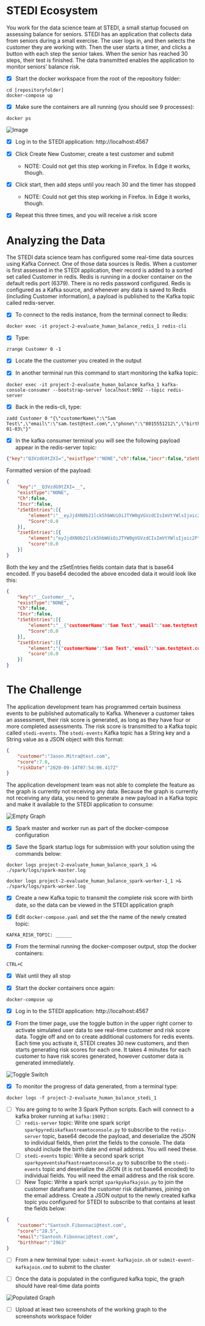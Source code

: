 # STEDI Ecosystem

You work for the data science team at STEDI, a small startup focused on assessing balance for seniors. STEDI has an application that collects data from seniors during a small exercise. The user logs in, and then selects the customer they are working with. Then the user starts a timer, and clicks a button with each step the senior takes. When the senior has reached 30 steps, their test is finished. The data transmitted enables the application to monitor seniors’ balance risk. 

- [x] Start the docker workspace from the root of the repository folder:
```
cd [repositoryfolder]
docker-compose up
```

- [x] Make sure the containers are all running (you should see 9 processes):
```
docker ps
```

![Image](images/docker-ps.png)

- [x] Log in to the STEDI application: http://localhost:4567

- [x] Click Create New Customer, create a test customer and submit
    - NOTE: Could not get this step working in Firefox. In Edge it works, though.  

- [x] Click start, then add steps until you reach 30 and the timer has stopped
    - NOTE: Could not get this step working in Firefox. In Edge it works, though.  

- [x] Repeat this three times, and you will receive a risk score

# Analyzing the Data

The STEDI data science team has configured some real-time data sources using Kafka Connect. One of those data sources is Redis. When a customer is first assessed in the STEDI application, their record  is added to a sorted set called Customer in redis. Redis is running in a docker container on the default redis port (6379). There is no redis password configured. Redis is configured as a Kafka source, and whenever any data is saved to Redis (including Customer information), a payload is published to the Kafka topic called redis-server. 

- [x] To connect to the redis instance, from the terminal connect to Redis: 

```
docker exec -it project-2-evaluate_human_balance_redis_1 redis-cli
```

- [x] Type:

```
zrange Customer 0 -1
```

- [x] Locate the the customer you created in the output

- [x] In another terminal run this command to start monitoring the kafka topic:

```
docker exec -it project-2-evaluate_human_balance_kafka_1 kafka-console-consumer --bootstrap-server localhost:9092 --topic redis-server
```

- [x] Back in the redis-cli, type: 

```
zadd Customer 0 "{\"customerName\":\"Sam Test\",\"email\":\"sam.test@test.com\",\"phone\":\"8015551212\",\"birthDay\":\"2001-01-03\"}"
```

- [x] In the kafka consumer terminal you will see the following payload appear in the redis-server topic:

```json
{"key":"Q3VzdG9tZXI=","existType":"NONE","ch":false,"incr":false,"zSetEntries":[{"element":"eyJjdXN0b21lck5hbWUiOiJTYW0gVGVzdCIsImVtYWlsIjoic2FtLnRlc3RAdGVzdC5jb20iLCJwaG9uZSI6IjgwMTU1NTEyMTIiLCJiaXJ0aERheSI6IjIwMDEtMDEtMDMifQ==","score":0.0}],"zsetEntries":[{"element":"eyJjdXN0b21lck5hbWUiOiJTYW0gVGVzdCIsImVtYWlsIjoic2FtLnRlc3RAdGVzdC5jb20iLCJwaG9uZSI6IjgwMTU1NTEyMTIiLCJiaXJ0aERheSI6IjIwMDEtMDEtMDMifQ==","score":0.0}]}
```

Formatted version of the payload:
```json
{
    "key":"__Q3VzdG9tZXI=__",
    "existType":"NONE",
    "Ch":false,
    "Incr":false,
    "zSetEntries":[{
        "element":"__eyJjdXN0b21lck5hbWUiOiJTYW0gVGVzdCIsImVtYWlsIjoic2FtLnRlc3RAdGVzdC5jb20iLCJwaG9uZSI6IjgwMTU1NTEyMTIiLCJiaXJ0aERheSI6IjIwMDEtMDEtMDMifQ==__",
        "Score":0.0
    }],
    "zsetEntries":[{
        "element":"eyJjdXN0b21lck5hbWUiOiJTYW0gVGVzdCIsImVtYWlsIjoic2FtLnRlc3RAdGVzdC5jb20iLCJwaG9uZSI6IjgwMTU1NTEyMTIiLCJiaXJ0aERheSI6IjIwMDEtMDEtMDMifQ==",
        "score":0.0
    }]
}
```

Both the key and the zSetEntries fields contain data that is base64 encoded. If you base64 decoded the above encoded data it would look like this:

```json
{
    "key":"__Customer__",
    "existType":"NONE",
    "Ch":false,
    "Incr":false,
    "zSetEntries":[{
        "element":"__{"customerName":"Sam Test","email":"sam.test@test.com","phone":"8015551212","birthDay":"2001-01-03"}",
        "Score":0.0
    }],
    "zsetEntries":[{
        "element":"{"customerName":"Sam Test","email":"sam.test@test.com","phone":"8015551212","birthDay":"2001-01-03"}",
        "score":0.0
    }]
}
```

# The Challenge

The application development team has programmed certain business events to be published automatically to Kafka. Whenever a customer takes an assessment, their risk score is generated, as long as they have four or more completed assessments. The risk score is transmitted to a Kafka topic called `stedi-events`. The `stedi-events` Kafka topic has a String key and a String value as a JSON object with this format:

```json
{
    "customer":"Jason.Mitra@test.com",
    "score":7.0,
    "riskDate":"2020-09-14T07:54:06.417Z"
}
```

The application development team was not able to complete the feature as the graph is currently not receiving any data. Because the graph is currently not receiving any data, you need to generate a new payload in a Kafka topic and make it available to the STEDI application to consume:

![Empty Graph](images/empty_graph.png)

- [x] Spark master and worker run as part of the docker-compose configuration

- [x] Save the Spark startup logs for submission with your solution using the commands below:

```
docker logs project-2-evaluate_human_balance_spark_1 >& ./spark/logs/spark-master.log

docker logs project-2-evaluate_human_balance_spark-worker-1_1 >& ./spark/logs/spark-worker.log
```

- [x] Create a new Kafka topic to transmit the complete risk score with birth date, so the data can be viewed in the STEDI application graph

- [x] Edit `docker-compose.yaml` and set the the name of the newly created topic:

```
KAFKA_RISK_TOPIC: ______
```

- [x] From the terminal running the docker-composer output, stop the docker containers:
```
CTRL+C
```

- [x] Wait until they all stop

- [x] Start the docker containers once again:

```
docker-compose up
```

- [x] Log in to the STEDI application: http://localhost:4567

- [x] From the timer page, use the toggle button in the upper right corner to activate simulated user data to see real-time customer and risk score data. Toggle off and on to create additional customers for redis events. Each time you activate it, STEDI creates 30 new customers, and then starts generating risk scores for each one. It takes 4 minutes for each customer to have risk scores generated, however customer data is generated immediately. 

![Toggle Switch](images/toggle_simulation.png)

- [x] To monitor the progress of data generated, from a terminal type: 

```
docker logs -f project-2-evaluate_human_balance_stedi_1
```



- [ ] You are going to to write 3 Spark Python scripts. Each will connect to a kafka broker running at `kafka:19092` :
    - [ ] `redis-server` topic: Write one spark script `sparkpyrediskafkastreamtoconsole.py` to subscribe to the `redis-server` topic, base64 decode the payload, and deserialize the JSON to individual fields, then print the fields to the console. The data should include the birth date and email address. You will need these.
    - [ ] `stedi-events` topic: Write a second spark script `sparkpyeventskafkastreamtoconsole.py` to subscribe to the `stedi-events` topic and deserialize the JSON (it is not base64 encoded) to individual fields. You will need the email address and the risk score.
    - [ ] New Topic: Write a spark script `sparkpykafkajoin.py` to join the customer dataframe and the customer risk dataframes, joining on the email address. Create a JSON output to the newly created kafka topic you configured for STEDI to subscribe to that contains at least the fields below:

```json
{
    "customer":"Santosh.Fibonnaci@test.com",
    "score":"28.5",
    "email":"Santosh.Fibonnaci@test.com",
    "birthYear":"1963"
} 
```

- [ ] From a new terminal type: `submit-event-kafkajoin.sh` or `submit-event-kafkajoin.cmd` to submit to the cluster

- [ ] Once the data is populated in the configured kafka topic, the graph should have real-time data points

![Populated Graph](images/populated_graph.png)

- [ ] Upload at least two screenshots of the working graph to the screenshots workspace folder 

